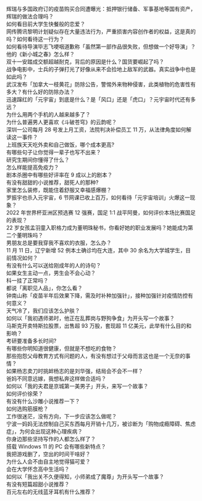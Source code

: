 辉瑞与多国政府订的疫苗购买合同遭曝光：抵押银行储备、军事基地等国有资产，辉瑞的做法合理吗？  
如何看目前大学生快餐般的恋爱？  
网传腾讯黎明计划疑似存在大量违法行为，严重损害内容创作者的权益，这是真的吗？如何看待这一行为？  
如何看待导演毕志飞哽咽道歉称「虽然第一部作品很失败，但想做一个好导演」？他的《新小城之春》怎么样？  
双十一安踏成交额超越耐克，背后的原因是什么？国货要崛起了吗？  
战争电影中，士兵的子弹打光了好像从来不会捡地上敌军的武器。真实战争中也是如此吗？  
武汉发布「加拿大一枝黄花」防除公告，警惕外来物种侵害，此类植物的危害性有多大？有什么好的防除办法？  
迅速蹿红的「元宇宙」到底是什么？是「风口」还是「虎口」？元宇宙时代还有多远？  
为什么用两个手机的人越来越多了？  
为什么普遍男人更喜欢《斗破苍穹》的云韵呢？  
深圳一公司每月 28 号发上月工资，法院判决补偿员工 11 万，从法律角度如何解读这一事件？  
上班族天天吃外卖和自己做饭，哪个成本更高?  
有哪些句子让你觉得一辈子也写不出来？  
研究生期间你懂得了什么？  
怎么样能提高免疫力？  
剧本杀圈中有哪些好评率在 9 成以上的剧本？  
有没有甜甜的小说推荐，甜死人的那种?  
家里怎么装修，既能住着舒服又幸福感爆棚？  
罗振宇也杀入元宇宙，6 节网课已收上百万，如何看待「元宇宙培训」火爆这一现象？  
2022 年世界杯亚洲区预选赛 12 强赛，国足 1:1 战平阿曼，如何评价本场比赛国足的表现？  
22 岁女孩孟羽童入职格力成为董明珠秘书，你看好她的职业发展吗？她能成为第二个董明珠吗？  
男朋友总是要我穿我不喜欢的衣服，怎么办？  
11 月 11 日，辽宁新增 52 例本土确诊均在大连，其中 30 余名为大学城学生，目前情况如何？  
有没有什么可以送给刚成年的人的诗句？  
如果女生主动一点，男生会不会心动？  
科一挂了正常吗？  
都说「离职见人品」，你怎么看？  
钟南山称「疫苗半年后效果下降，需及时补种加强针」，接种加强针对疫情防控有何意义？  
天气冷了，我们应该怎么护肤？  
如何以「我初遇师弟时，他正在乱葬岗与野狗争食」为开头写一个故事？  
马斯克开卖特斯拉股票，出售超 93 万股，套现超 11 亿美元，此举有什么目的和影响？  
考研要准备多长时间?  
有哪些你明知道很健康，但就是不想吃的食物？  
那些抱怨父母教育方式有问题的人，有没有想过于父母而言这也是一个无奈的事情？  
如果杨志卖刀时挑衅杨志的是刘华强，结局会不会不一样？  
爸妈不同意远嫁，我想私奔这样做合适吗？  
如何以「我的夫君是京城第一美男子」开头，来写一个故事？  
如何评价徐荣？  
有没有什么沙雕小说推荐一下？  
如何选购筋膜枪？  
工作很迷茫，没有方向，下一步应该怎么做呢？  
宁波一妈妈无法控制自己买东西每月开销十几万，被诊断为「购物成瘾障碍、焦虑症」，为何会出现这种心理疾病？  
你身边那些坚持写作的人都怎么样了？  
搭载 Windows 11 的 PC 会有哪些新特点？  
我把游戏删了，空出的时间干啥好？  
为什么人会不由自主地觉得猫可爱？  
会在大学怀念高中生活吗？  
如何以「我出关不久便得知，小师弟成了魔尊」为开头写一个故事？  
有没有短篇超甜小说推荐？  
百元左右的无线蓝牙耳机有什么推荐？  
